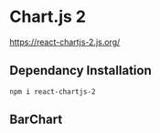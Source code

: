 # Chart.js 2
https://react-chartjs-2.js.org/ 

## Dependancy Installation 
```
npm i react-chartjs-2
```

## BarChart